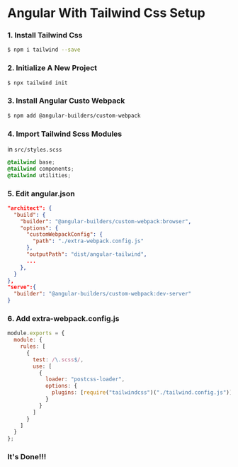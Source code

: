 # Angular With Tailwind Css Setup

### 1. Install Tailwind Css
```sh
$ npm i tailwind --save
```

### 2. Initialize A New Project
```sh
$ npx tailwind init
```

### 3. Install Angular Custo Webpack
```sh
$ npm add @angular-builders/custom-webpack
```

### 4. Import Tailwind Scss Modules
in `src/styles.scss`
```scss
@tailwind base;
@tailwind components;
@tailwind utilities;
```

### 5. Edit angular.json
```json
"architect": {
  "build": {
    "builder": "@angular-builders/custom-webpack:browser",
    "options": {
      "customWebpackConfig": {
        "path": "./extra-webpack.config.js"
      },
      "outputPath": "dist/angular-tailwind",
      ...
    },
  }
},
"serve":{
  "builder": "@angular-builders/custom-webpack:dev-server"
}
```

### 6. Add extra-webpack.config.js
```js
module.exports = {
  module: {
    rules: [
      {
        test: /\.scss$/,
        use: [
          {
            loader: "postcss-loader",
            options: {
              plugins: [require("tailwindcss")("./tailwind.config.js")]
            }
          }
        ]
      }
    ]
  }
};
```

### It's Done!!!
